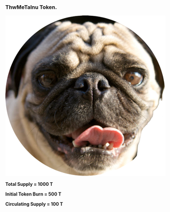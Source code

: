 ### ThwMeTaInu Token.

![ThwMeTaInu](/img/32x32-logo.png)

<b> Total Supply = 1000 T

Initial Token Burn = 500 T

Circulating Supply = 100 T </b>
